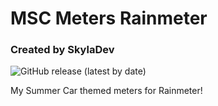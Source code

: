 # MSC Meters Rainmeter
### Created by SkylaDev
![GitHub release (latest by date)](https://img.shields.io/github/v/release/SkylaDev/MSC-Meters)

My Summer Car themed meters for Rainmeter!
